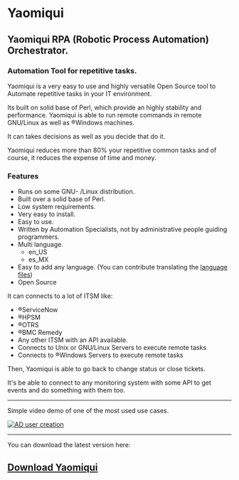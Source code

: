 # Yaomiqui
## Yaomiqui RPA (Robotic Process Automation) Orchestrator.
### Automation Tool for repetitive tasks.

Yaomiqui is a very easy to use and highly versatile Open Source tool to Automate repetitive tasks in your IT environment.

Its built on solid base of Perl, which provide an highly stability and performance.
Yaomiqui is able to run remote commands in remote GNU/Linux as well as ®Windows machines.

It can takes decisions as well as you decide that do it.

Yaomiqui reduces more than 80% your repetitive common tasks and of course, it reduces the expense of time and money.

### Features

- Runs on some GNU- /Linux distribution.
- Built over a solid base of Perl.
- Low system requirements.
- Very easy to install.
- Easy to use.
- Written by Automation Specialists, not by administrative people guiding programmers.
- Multi language.
  - en_US
  - es_MX
- Easy to add any language. (You can contribute translating the [language files](https://github.com/Yaomiqui/Yaomiqui/tree/master/html/db/langsfiles "language files"))
- Open Source

It can connects to a lot of ITSM like:

- ®ServiceNow
- ®HPSM
- ®OTRS
- ®BMC Remedy
- Any other ITSM with an API available.
- Connects to Unix or GNU/Linux Servers to execute remote tasks
- Connects to ®Windows Servers to execute remote tasks

Then, Yaomiqui is able to go back to change status or close tickets.

It's be able to connect to any monitoring system with some API to get events and do something with them too.

------------

Simple video demo of one of the most used use cases.

[![AD user creation](https://img.youtube.com/vi/Qs0pRlhVSBE/0.jpg)](https://www.youtube.com/watch?v=Qs0pRlhVSBE "AD user creation")

------------

You can download the latest version here:

## [Download Yaomiqui](https://github.com/Yaomiqui/Yaomiqui/releases/latest "Download Yaomiqui")


